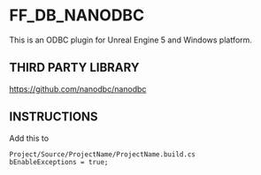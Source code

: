 # FF_DB_NANODBC
This is an ODBC plugin for Unreal Engine 5 and Windows platform.

## THIRD PARTY LIBRARY
https://github.com/nanodbc/nanodbc

## INSTRUCTIONS
Add this to 
```
Project/Source/ProjectName/ProjectName.build.cs
bEnableExceptions = true;
```
